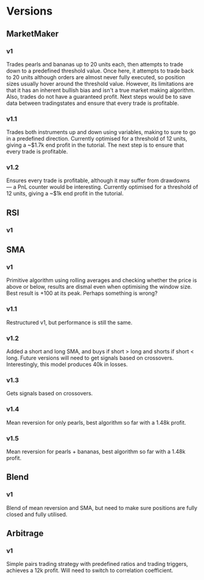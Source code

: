 # Versions

## MarketMaker

### v1

Trades pearls and bananas up to 20 units each, then attempts to trade down to a predefined threshold value. Once here, it attempts to trade back to 20 units although orders are almost never fully executed, so position sizes usually hover around the threshold value. However, its limitations are that it has an inherent bullish bias and isn't a true market making algorithm. Also, trades do not have a guaranteed profit. Next steps would be to save data between tradingstates and ensure that every trade is profitable.

### v1.1

Trades both instruments up and down using variables, making to sure to go in a predefined direction. Currently optimised for a threshold of 12 units, giving a ~$1.7k end profit in the tutorial. The next step is to ensure that every trade is profitable.

### v1.2

Ensures every trade is profitable, although it may suffer from drawdowns — a PnL counter would be interesting. Currently optimised for a threshold of 12 units, giving a ~$1k end profit in the tutorial.

## RSI

### v1

## SMA

### v1

Primitive algorithm using rolling averages and checking whether the price is above or below, results are dismal even when optimising the window size. Best result is +100 at its peak. Perhaps something is wrong?

### v1.1

Restructured v1, but performance is still the same.

### v1.2

Added a short and long SMA, and buys if short > long and shorts if short < long. Future versions will need to get signals based on crossovers. Interestingly, this model produces 40k in losses.

### v1.3

Gets signals based on crossovers.

### v1.4

Mean reversion for only pearls, best algorithm so far with a 1.48k profit.

### v1.5

Mean reversion for pearls + bananas, best algorithm so far with a 1.48k profit.

## Blend

### v1

Blend of mean reversion and SMA, but need to make sure positions are fully closed and fully utilised.

## Arbitrage

### v1

Simple pairs trading strategy with predefined ratios and trading triggers, achieves a 12k profit. Will need to switch to correlation coefficient.
